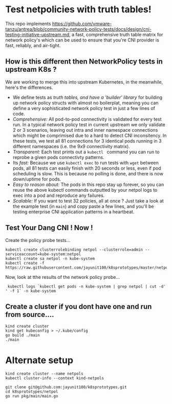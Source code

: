 # Test netpolicies with truth tables!

This repo implements https://github.com/vmware-tanzu/antrea/blob/community-network-policy-tests/docs/design/cni-testing-initiative-upstream.md, a fast, comprehensive truth table matrix for network policy's which can be used to ensure that you're CNI provider is fast, reliably, and air-tight.

## How is this different then NetworkPolicy tests in upstream K8s ?

We are working to merge this into upstream Kubernetes, in the meanwhile, here's the differences.

- We define tests as *truth tables, and have a 'builder' library* for building up network policy structs with almost no boilerplat, meaning you can define a very sophisticated network policy test in just a few lines of code.
- *Comprehensive:* All pod-to-pod connectivity is validated for every test run.  In a typical network policy test in current upstream we only validate 2 or 3 scenarios, leaving out intra and inner namespace connections which might be comprimised due to a hard to detect CNI inconsitency.  In these tests, we test all 81 connections for 3 identical pods running in 3 different namespaces (i.e. the 9x9 connectivity matrix).
- *Transparent:* Each test prints out a `kubectl ` command you can run to reprobe a given pods connectivty patterns.
- Its *fast:* Because we use `kubectl exec` to run tests with `wget` between pods, all 81 tests can easily finish with 20 seconds or less, even if pod scheduling is slow.  This is because no polling is done, and there is now down/uptime for pods.
- *Easy to reason about:* The pods in this repo stay up forever, so you can reuse the above kubectl commands outputted by your netpol logs to exec into a pod and reproduce any failures.
- *Scalable:* If you want to test 32 policies, all at once ? Just take a look at the example test (in `main`) and copy paste a few lines, and you'll be testing enterprise CNI application patterns in a heartbeat.

## Test Your Dang CNI !  Now !

Create the policy probe tests... 

```
kubectl create clusterrolebinding netpol --clusterrole=admin --serviceaccount=kube-system:netpol
kubectl create sa netpol -n kube-system
kubectl create -f https://raw.githubusercontent.com/jayunit100/k8sprototypes/master/netpol/install.yml
```

Now, look at tthe results of the network policy probe... 

```
 kubectl logs `kubectl get pods -n kube-system | grep netpol | cut -d' ' -f 1` -n kube-system  
```
 
## Create a cluster if you dont have one  and run from source....
```
kind create cluster
kind get kubeconfig > ~/.kube/config
go build ./main
./main
```

# Alternate setup

```
kind create cluster --name netpols
kubectl cluster-info --context kind-netpols

git clone git@github.com:jayunit100/k8sprototypes.git 
cd k8sprototypes/netpol
go run pkg/main/main.go
```
